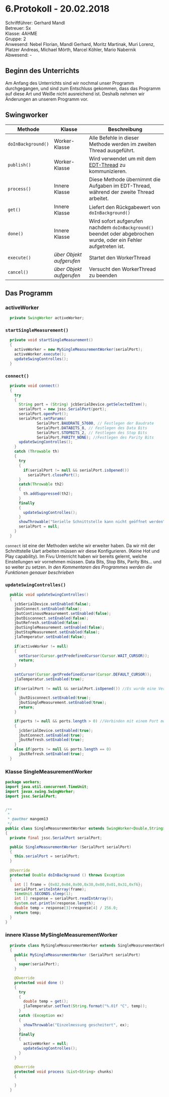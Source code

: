 # 6.Protokoll - 20.02.2018
Schriftführer: Gerhard Mandl  
Betreuer: Sx  
Klasse: 4AHME  
Gruppe: 2  
Anwesend: Nebel Florian, Mandl Gerhard, Moritz Martinak, Muri Lorenz, Platzer Andreas, Michael Mörth, Marcel Köhler, Mario Nabernik    
Abwesend: -

## Beginn des Unterrichts
Am Anfang des Unterrichts sind wir nochmal unser Programm durchgegangen, und sind zum Entschluss gekommen, dass das Programm auf diese Art und Weiße nicht ausreichend ist. Deshalb nehmen wir Änderungen an unserem Programm vor.

## Swingworker 
| Methode | Klasse | Beschreibung |
| ------- | ------ | ------------ |
| `doInBackground()` | Worker-Klasse | Alle Befehle in dieser Methode werden im zweiten Thread ausgeführt. |
| `publish()` | Worker-Klasse | Wird verwendet um mit dem [EDT-Thread](https://docs.oracle.com/javase/tutorial/uiswing/concurrency/dispatch.html) zu kommunizieren. |
| `process()` | Innere Klasse | Diese Methode übernimmt die Aufgaben im EDT-Thread, während der zweite Thread arbeitet. |
| `get()` | Innere Klasse | Liefert den Rückgabewert von `doInBackground()` |
| `done()` | Innere Klasse | Wird sofort aufgerufen nachdem `doInBackground()` beendet oder abgebrochen wurde, oder ein Fehler aufgetreten ist. |
| `execute()` | *über Objekt aufgerufen* | Startet den WorkerThread |
| `cancel()` | *über Objekt aufgerufen* | Versucht den WorkerThread zu beenden |


## Das Programm

### activeWorker
```java
  private SwingWorker activeWorker;
```

### `startSingleMeasurement()`
```java
  private void startSingleMeasurement()
  {
    activeWorker = new MySingleMeasurementWorker(serialPort);
    activeWorker.execute();
    updateSwingControlles();
  }
```


### `connect()`
```java
  private void connect()
  {
    try 
    {
      String port = (String) jcbSerialDevice.getSelectedItem();
      serialPort = new jssc.SerialPort(port);
      serialPort.openPort();
      serialPort.setParams(
              SerialPort.BAUDRATE_57600, // Festlegen der Baudrate
              SerialPort.DATABITS_8, // Festlegen des Data Bits
              SerialPort.STOPBITS_2, // Festlegen des Stop Bits
              SerialPort.PARITY_NONE); //Festlegen des Parity Bits
      updateSwingControlles();
    }
    catch (Throwable th)
    {
      try 
      {
        if(serialPort != null && serialPort.isOpened())
          serialPort.closePort();
      }
      catch(Throwable th2)
      {
        th.addSuppressed(th2);
      }
      finally
      {
        updateSwingControlles();
      }
      showThrowable("Serielle Schnittstelle kann nicht geöffnet werden", th);
      serialPort = null;
    }    
  }
```
`connect` ist eine der Methoden welche wir erweiter haben. Da wir mit der Schnittstelle  Uart arbeiten müssen wir diese Konfigurieren. (Keine Hot und Play capability). Im Fivu Unterricht haben wir bereits gelernt, welche Einstellungen wir vornehmen müssen. 
Data Bits, Stop Bits, Parity Bits... und so weiter zu setzen. _In den Kommentaren des Programmes werden die Funktionen genauer beschrieben_

### `updateSwingControlles()`
```java
  public void updateSwingControlles()
  {
    jcbSerialDevice.setEnabled(false);
    jbutConnect.setEnabled(false);
    jbutContinousMeasurement.setEnabled(false);
    jbutDisconnect.setEnabled(false);
    jbutRefresh.setEnabled(false);
    jbutSingleMeasurement.setEnabled(false);
    jbutStopMeasurement.setEnabled(false);
    jlaTemperatur.setEnabled(false);
    
    if(activeWorker != null)
    {
      setCursor(Cursor.getPredefinedCursor(Cursor.WAIT_CURSOR));
      return;
    }
    
    setCursor(Cursor.getPredefinedCursor(Cursor.DEFAULT_CURSOR));
    jlaTemperatur.setEnabled(true);
    
    if(serialPort != null && serialPort.isOpened()) //Es wurde eine Verbindung mit einem Port erstellt -> Trennen möglich
    {
      jbutDisconnect.setEnabled(true);
      jbutSingleMeasurement.setEnabled(true);
      return;
    } 

    if(ports != null && ports.length > 0) //Verbinden mit einem Port möglich
    {
      jcbSerialDevice.setEnabled(true);
      jbutConnect.setEnabled(true);
      jbutRefresh.setEnabled(true);
    }
    else if(ports != null && ports.length == 0)
      jbutRefresh.setEnabled(true); 
  }
```



### Klasse SingleMeasurementWorker
```java
package workers;
import java.util.concurrent.TimeUnit;
import javax.swing.SwingWorker;
import jssc.SerialPort;


/**
 *
 * @author mangem13
 */
public class SingleMeasurementWorker extends SwingWorker<Double,String>
{
  private final jssc.SerialPort serialPort;

  public SingleMeasurementWorker (SerialPort serialPort)
  {
    this.serialPort = serialPort;
  }
  
  @Override
  protected Double doInBackground () throws Exception
  {
    int [] frame = {0x02,0x04,0x00,0x30,0x00,0x01,0x31,0xf6};
    serialPort.writeIntArray(frame);
    TimeUnit.SECONDS.sleep(1);
    int [] response = serialPort.readIntArray();
    System.out.println(response.length);
    double temp = response[3]+response[4] / 256.0;
    return temp;
  } 
}
```

### innere Klasse MySingleMeasurementWorker
```java
  private class MySingleMeasurementWorker extends SingleMeasurementWorker
  {
    public MySingleMeasurementWorker (SerialPort serialPort)
    {
      super(serialPort);
    }

    @Override
    protected void done ()
    {
      try
      {
        double temp = get();
        jlaTemperatur.setText(String.format("%.01f °C", temp));
      }
      catch (Exception ex)
      {
        showThrowable("Einzelmessung gescheitert", ex);
      }
      finally
      {
        activeWorker = null;
        updateSwingControlles();
      }
    }

    @Override
    protected void process (List<String> chunks)
    {

    }  
  }
```

